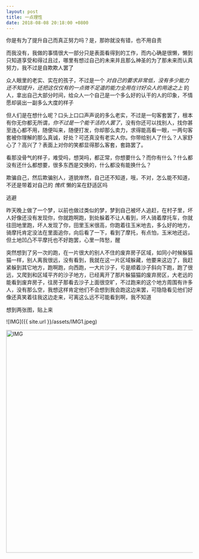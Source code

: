 ```yaml
---
layout: post
title: 一点理性
date: 2018-08-08 20:18:00 +0800
---
```

你是有为了提升自己而真正努力吗？是，那妳就没有错，也不用自责

而我没有，我做的事情很大一部分只是表面看得到的工作，而内心确是很懒，懒到只知道享受和得过且过，哪里有想过自己的未来并且那么神圣的为了那未来而认真努力，我不过是自欺欺人罢了

众人眼里的老实、实在的孩子，不过是一个 _对自己的要求非常低，没有多少能力还不知提升，还把这仅仅有的一点微不足道的能力全用在讨好众人的用途之上_ 的人，拿出自己大部分时间，给众人一个自己是一个多么好的认干的人的印象，不情愿却装出一副多么大度的样子

但人们是在想什么呢？口头上口口声声说的多么老实，不过是一句客套罢了，根本有你无你都无所谓，_你不过是一个能干活的人罢了_，没有你还可以找别人，找你甚至连心都不用，随便叫来，随便打发，你却那么卖力，求得能高看一眼，一两句客套被你理解的那么真诚，好处？可还真没有老实人你。你带给别人了什么？人家舒心了？高兴了？表面上对你的笑都显得那么客套，套路罢了。

看那没骨气的样子，难受吗，想哭吗，都正常，你想要什么？而你有什么？什么都没有还什么都想要，很多东西是交换的，什么都没有能换什么？

欺骗自己，然后欺骗别人，道貌岸然，自己还不知道，哦，不对，怎么能不知道，不还是带着对自己的 _愧疚_ 懒的呆在舒适区吗

逃避

昨天晚上做了一个梦，以前也做过类似的梦，梦到自己被坏人追赶，在村子里，坏人好像还没有发现你，你就跑啊跑，到处躲着不让人看到，坏人骑着摩托车，你就往田地里跑，坏人发现了你，田里玉米很高，你跑着往玉米地去，多么好的地方，骑摩托肯定没法在里面追你，向后看了一下，看到了摩托，有点怕，玉米地还远，但土地凹凸不平摩托也不好跑罢，心里一阵愁，醒

突然想到了另一次的跑，在一片很大的别人不住的废弃房子区域，如同小时候躲猫猫一样，别人离我很远，没有看到，我就在这一片区域躲藏，他要来这边了，我赶紧躲到其它地方，跑啊跑，向西跑，一大片沙子，亏是顺着沙子斜向下跑，跑了很远，又爬到和区域平齐的沙子地方，已经离开了那片躲猫猫的废弃房区，大老远的能看到废弃房子，往房子那看去沙子上面很空旷，不过跑来的这个地方周围有许多人，没有那么空，我想这样肯定他们不会想到我会跑这边来罢，可隐隐看见他们好像还真笑着往我这边走来，可离这么远不可能看到啊，我不知道

想到两张图，贴上来

![IMG]({{ site.url }}/assets/IMG1.jpeg)

<img src="{{ site.url }}/assets/IMG2.jpeg" alt="IMG" width="600" />
